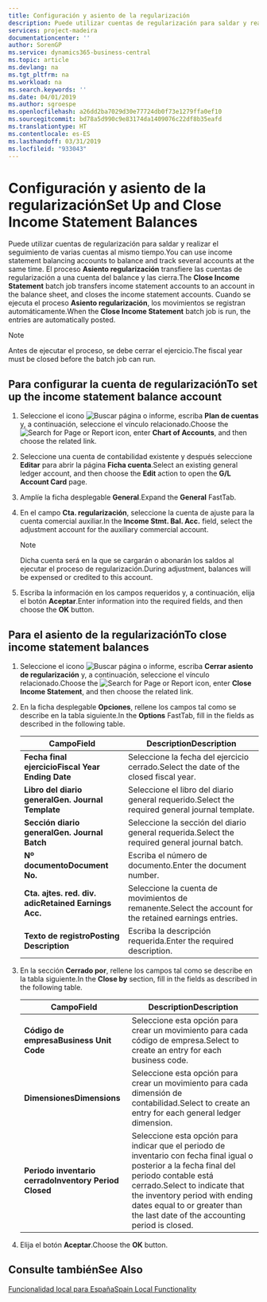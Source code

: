 ```yaml
---
title: Configuración y asiento de la regularización
description: Puede utilizar cuentas de regularización para saldar y realizar el seguimiento de varias cuentas al mismo tiempo.
services: project-madeira
documentationcenter: ''
author: SorenGP
ms.service: dynamics365-business-central
ms.topic: article
ms.devlang: na
ms.tgt_pltfrm: na
ms.workload: na
ms.search.keywords: ''
ms.date: 04/01/2019
ms.author: sgroespe
ms.openlocfilehash: a26dd2ba7029d30e77724db0f73e1279ffa0ef10
ms.sourcegitcommit: bd78a5d990c9e83174da1409076c22df8b35eafd
ms.translationtype: HT
ms.contentlocale: es-ES
ms.lasthandoff: 03/31/2019
ms.locfileid: "933043"
---
```

# <a name="set-up-and-close-income-statement-balances"></a><span data-ttu-id="1f02e-103">Configuración y asiento de la regularización</span><span class="sxs-lookup"><span data-stu-id="1f02e-103">Set Up and Close Income Statement Balances</span></span>
<span data-ttu-id="1f02e-104">Puede utilizar cuentas de regularización para saldar y realizar el seguimiento de varias cuentas al mismo tiempo.</span><span class="sxs-lookup"><span data-stu-id="1f02e-104">You can use income statement balancing accounts to balance and track several accounts at the same time.</span></span> <span data-ttu-id="1f02e-105">El proceso **Asiento regularización** transfiere las cuentas de regularización a una cuenta del balance y las cierra.</span><span class="sxs-lookup"><span data-stu-id="1f02e-105">The **Close Income Statement** batch job transfers income statement accounts to an account in the balance sheet, and closes the income statement accounts.</span></span> <span data-ttu-id="1f02e-106">Cuando se ejecuta el proceso **Asiento regularización**, los movimientos se registran automáticamente.</span><span class="sxs-lookup"><span data-stu-id="1f02e-106">When the **Close Income Statement** batch job is run, the entries are automatically posted.</span></span>  

> [!NOTE]  
>  <span data-ttu-id="1f02e-107">Antes de ejecutar el proceso, se debe cerrar el ejercicio.</span><span class="sxs-lookup"><span data-stu-id="1f02e-107">The fiscal year must be closed before the batch job can run.</span></span>  

## <a name="to-set-up-the-income-statement-balance-account"></a><span data-ttu-id="1f02e-108">Para configurar la cuenta de regularización</span><span class="sxs-lookup"><span data-stu-id="1f02e-108">To set up the income statement balance account</span></span>  

1.  <span data-ttu-id="1f02e-109">Seleccione el icono ![Buscar página o informe](../../media/ui-search/search_small.png "icono Buscar página o informe"), escriba **Plan de cuentas** y, a continuación, seleccione el vínculo relacionado.</span><span class="sxs-lookup"><span data-stu-id="1f02e-109">Choose the ![Search for Page or Report](../../media/ui-search/search_small.png "Search for Page or Report icon") icon, enter **Chart of Accounts**, and then choose the related link.</span></span>  
2.  <span data-ttu-id="1f02e-110">Seleccione una cuenta de contabilidad existente y después seleccione **Editar** para abrir la página **Ficha cuenta**.</span><span class="sxs-lookup"><span data-stu-id="1f02e-110">Select an existing general ledger account, and then choose the **Edit** action to open the **G/L Account Card** page.</span></span>  
3.  <span data-ttu-id="1f02e-111">Amplíe la ficha desplegable **General**.</span><span class="sxs-lookup"><span data-stu-id="1f02e-111">Expand the **General** FastTab.</span></span>  
4.  <span data-ttu-id="1f02e-112">En el campo **Cta. regularización**, seleccione la cuenta de ajuste para la cuenta comercial auxiliar.</span><span class="sxs-lookup"><span data-stu-id="1f02e-112">In the **Income Stmt. Bal. Acc.** field, select the adjustment account for the auxiliary commercial account.</span></span>  

    > [!NOTE]  
    >  <span data-ttu-id="1f02e-113">Dicha cuenta será en la que se cargarán o abonarán los saldos al ejecutar el proceso de regularización.</span><span class="sxs-lookup"><span data-stu-id="1f02e-113">During adjustment, balances will be expensed or credited to this account.</span></span>  

5.  <span data-ttu-id="1f02e-114">Escriba la información en los campos requeridos y, a continuación, elija el botón **Aceptar**.</span><span class="sxs-lookup"><span data-stu-id="1f02e-114">Enter information into the required fields, and then choose the **OK** button.</span></span>  

## <a name="to-close-income-statement-balances"></a><span data-ttu-id="1f02e-115">Para el asiento de la regularización</span><span class="sxs-lookup"><span data-stu-id="1f02e-115">To close income statement balances</span></span>  

1.  <span data-ttu-id="1f02e-116">Seleccione el icono ![Buscar página o informe](../../media/ui-search/search_small.png "icono Buscar página o informe"), escriba **Cerrar asiento de regularización** y, a continuación, seleccione el vínculo relacionado.</span><span class="sxs-lookup"><span data-stu-id="1f02e-116">Choose the ![Search for Page or Report](../../media/ui-search/search_small.png "Search for Page or Report icon") icon, enter **Close Income Statement**, and then choose the related link.</span></span>  
2.  <span data-ttu-id="1f02e-117">En la ficha desplegable **Opciones**, rellene los campos tal como se describe en la tabla siguiente.</span><span class="sxs-lookup"><span data-stu-id="1f02e-117">In the **Options** FastTab, fill in the fields as described in the following table.</span></span>  

    |<span data-ttu-id="1f02e-118">Campo</span><span class="sxs-lookup"><span data-stu-id="1f02e-118">Field</span></span>|<span data-ttu-id="1f02e-119">Description</span><span class="sxs-lookup"><span data-stu-id="1f02e-119">Description</span></span>|  
    |---------------------------------|---------------------------------------|  
    |<span data-ttu-id="1f02e-120">**Fecha final ejercicio**</span><span class="sxs-lookup"><span data-stu-id="1f02e-120">**Fiscal Year Ending Date**</span></span>|<span data-ttu-id="1f02e-121">Seleccione la fecha del ejercicio cerrado.</span><span class="sxs-lookup"><span data-stu-id="1f02e-121">Select the date of the closed fiscal year.</span></span>|  
    |<span data-ttu-id="1f02e-122">**Libro del diario general**</span><span class="sxs-lookup"><span data-stu-id="1f02e-122">**Gen. Journal Template**</span></span>|<span data-ttu-id="1f02e-123">Seleccione el libro del diario general requerido.</span><span class="sxs-lookup"><span data-stu-id="1f02e-123">Select the required general journal template.</span></span>|  
    |<span data-ttu-id="1f02e-124">**Sección diario general**</span><span class="sxs-lookup"><span data-stu-id="1f02e-124">**Gen. Journal Batch**</span></span>|<span data-ttu-id="1f02e-125">Seleccione la sección del diario general requerida.</span><span class="sxs-lookup"><span data-stu-id="1f02e-125">Select the required general journal batch.</span></span>|  
    |<span data-ttu-id="1f02e-126">**Nº documento**</span><span class="sxs-lookup"><span data-stu-id="1f02e-126">**Document No.**</span></span>|<span data-ttu-id="1f02e-127">Escriba el número de documento.</span><span class="sxs-lookup"><span data-stu-id="1f02e-127">Enter the document number.</span></span>|  
    |<span data-ttu-id="1f02e-128">**Cta. ajtes. red. div. adic**</span><span class="sxs-lookup"><span data-stu-id="1f02e-128">**Retained Earnings Acc.**</span></span>|<span data-ttu-id="1f02e-129">Seleccione la cuenta de movimientos de remanente.</span><span class="sxs-lookup"><span data-stu-id="1f02e-129">Select the account for the retained earnings entries.</span></span>|  
    |<span data-ttu-id="1f02e-130">**Texto de registro**</span><span class="sxs-lookup"><span data-stu-id="1f02e-130">**Posting Description**</span></span>|<span data-ttu-id="1f02e-131">Escriba la descripción requerida.</span><span class="sxs-lookup"><span data-stu-id="1f02e-131">Enter the required description.</span></span>|  

3.  <span data-ttu-id="1f02e-132">En la sección **Cerrado por**, rellene los campos tal como se describe en la tabla siguiente.</span><span class="sxs-lookup"><span data-stu-id="1f02e-132">In the **Close by** section, fill in the fields as described in the following table.</span></span>  

    |<span data-ttu-id="1f02e-133">Campo</span><span class="sxs-lookup"><span data-stu-id="1f02e-133">Field</span></span>|<span data-ttu-id="1f02e-134">Description</span><span class="sxs-lookup"><span data-stu-id="1f02e-134">Description</span></span>|  
    |---------------------------------|---------------------------------------|  
    |<span data-ttu-id="1f02e-135">**Código de empresa**</span><span class="sxs-lookup"><span data-stu-id="1f02e-135">**Business Unit Code**</span></span>|<span data-ttu-id="1f02e-136">Seleccione esta opción para crear un movimiento para cada código de empresa.</span><span class="sxs-lookup"><span data-stu-id="1f02e-136">Select to create an entry for each business code.</span></span>|  
    |<span data-ttu-id="1f02e-137">**Dimensiones**</span><span class="sxs-lookup"><span data-stu-id="1f02e-137">**Dimensions**</span></span>|<span data-ttu-id="1f02e-138">Seleccione esta opción para crear un movimiento para cada dimensión de contabilidad.</span><span class="sxs-lookup"><span data-stu-id="1f02e-138">Select to create an entry for each general ledger dimension.</span></span>|  
    |<span data-ttu-id="1f02e-139">**Periodo inventario cerrado**</span><span class="sxs-lookup"><span data-stu-id="1f02e-139">**Inventory Period Closed**</span></span>|<span data-ttu-id="1f02e-140">Seleccione esta opción para indicar que el periodo de inventario con fecha final igual o posterior a la fecha final del periodo contable está cerrado.</span><span class="sxs-lookup"><span data-stu-id="1f02e-140">Select to indicate that the inventory period with ending dates equal to or greater than the last date of the accounting period is closed.</span></span>|  

4.  <span data-ttu-id="1f02e-141">Elija el botón **Aceptar**.</span><span class="sxs-lookup"><span data-stu-id="1f02e-141">Choose the **OK** button.</span></span>  

## <a name="see-also"></a><span data-ttu-id="1f02e-142">Consulte también</span><span class="sxs-lookup"><span data-stu-id="1f02e-142">See Also</span></span>  
 [<span data-ttu-id="1f02e-143">Funcionalidad local para España</span><span class="sxs-lookup"><span data-stu-id="1f02e-143">Spain Local Functionality</span></span>](spain-local-functionality.md)
